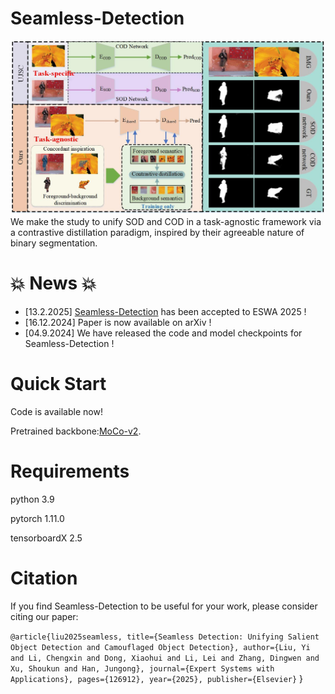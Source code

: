 # Seamless-Detection
![illustration](assert/illustration.jpg)
We make the study to unify SOD and COD in a task-agnostic framework via a contrastive distillation paradigm, inspired by their agreeable nature of binary segmentation.

# 💥 News 💥
- [13.2.2025] [Seamless-Detection](https://www.sciencedirect.com/science/article/abs/pii/S0957417425005342) has been accepted to ESWA 2025 !
- [16.12.2024] Paper is now available on arXiv !
- [04.9.2024] We have released the code and model checkpoints for Seamless-Detection !
# Quick Start
Code is available now!

Pretrained backbone:[MoCo-v2](https://github.com/facebookresearch/moco).

# Requirements
python 3.9

pytorch 1.11.0

tensorboardX 2.5

# Citation
If you find Seamless-Detection to be useful for your work, please consider citing our paper:

` @article{liu2025seamless,
   title={Seamless Detection: Unifying Salient Object Detection and Camouflaged Object Detection},
   author={Liu, Yi and Li, Chengxin and Dong, Xiaohui and Li, Lei and Zhang, Dingwen and Xu, Shoukun and Han, Jungong},
   journal={Expert Systems with Applications},
   pages={126912},
   year={2025},
   publisher={Elsevier}
` }
